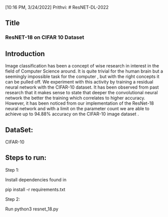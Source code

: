 [10:16 PM, 3/24/2022] Prithvi: # ResNET-DL-2022

## Title 
 ### ResNET-18 on CIFAR 10 Dataset

## Introduction

Image classification has been a concept of wise research in interest in the field of Computer Science
around. It is quite trivial for the human brain but a seemingly impossible task for the computer , but
with the right concepts it can be pulled off. We experiment with this activity by training a residual
neural network with the CIFAR-10 dataset.
It has been observed from past research that it makes sense to state that deeper the convolutional
neural network the better the training which correlates to higher accuracy. However, it has been
noticed from our implementation of the ResNet-18 neural network and with a limit on the parameter
count we are able to achieve up to 94.88% accuracy on the CIFAR-10 image dataset .

## DataSet:
CIFAR-10

## Steps to run:

Step 1:

Install dependencies found in 

pip install -r requirements.txt

Step 2:

Run python3 resnet_18.py
